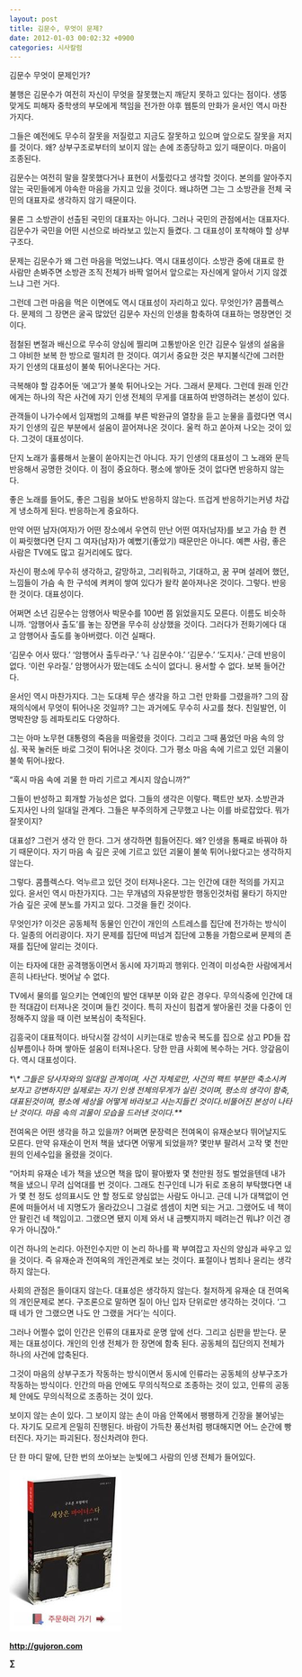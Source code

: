 ```yaml
---
layout: post
title: 김문수, 무엇이 문제?
date: 2012-01-03 00:02:32 +0900
categories: 시사칼럼
---
```

김문수 무엇이 문제인가? 

불행은 김문수가 여전히 자신이 무엇을 잘못했는지 깨닫지 못하고 있다는 점이다. 생뚱맞게도 피해자 중학생의 부모에게 책임을 전가한 야후 웹툰의 만화가 윤서인 역시 마찬가지다. 

그들은 예전에도 무수히 잘못을 저질렀고 지금도 잘못하고 있으며 앞으로도 잘못을 저지를 것이다. 왜? 상부구조로부터의 보이지 않는 손에 조종당하고 있기 때문이다. 마음이 조종된다. 

김문수는 여전히 말을 잘못했다거나 표현이 서툴렀다고 생각할 것이다. 본의를 알아주지 않는 국민들에게 야속한 마음을 가지고 있을 것이다. 왜냐하면 그는 그 소방관을 전체 국민의 대표자로 생각하지 않기 때문이다. 

물론 그 소방관이 선출된 국민의 대표자는 아니다. 그러나 국민의 관점에서는 대표자다. 김문수가 국민을 어떤 시선으로 바라보고 있는지 들켰다. 그 대표성이 포착해야 할 상부구조다. 

문제는 김문수가 왜 그런 마음을 먹었느냐다. 역시 대표성이다. 소방관 중에 대표로 한 사람만 손봐주면 소방관 조직 전체가 바짝 얼어서 앞으로는 자신에게 알아서 기지 않겠느냐 그런 거다. 

그런데 그런 마음을 먹은 이면에도 역시 대표성이 자리하고 있다. 무엇인가? 콤플렉스다. 문제의 그 장면은 굴곡 많았던 김문수 자신의 인생을 함축하여 대표하는 명장면인 것이다. 

점철된 변절과 배신으로 무수히 양심에 찔리며 고통받아온 인간 김문수 일생의 설움을 그 야비한 보복 한 방으로 떨치려 한 것이다. 여기서 중요한 것은 부지불식간에 그러한 자기 인생의 대표성이 불쑥 튀어나온다는 거다. 

극복해야 할 감추어둔 ‘에고’가 불쑥 튀어나오는 거다. 그래서 문제다. 그런데 원래 인간에게는 하나의 작은 사건에 자기 인생 전체의 무게를 대표하여 반영하려는 본성이 있다. 

관객들이 나가수에서 임재범의 고해를 부른 박완규의 열창을 듣고 눈물을 흘렸다면 역시 자기 인생의 깊은 부분에서 설움이 끌어져나온 것이다. 울컥 하고 쏟아져 나오는 것이 있다. 그것이 대표성이다. 

단지 노래가 훌륭해서 눈물이 쏟아지는건 아니다. 자기 인생의 대표성이 그 노래와 문득 반응해서 공명한 것이다. 이 점이 중요하다. 평소에 쌓아둔 것이 없다면 반응하지 않는다. 

좋은 노래를 들어도, 좋은 그림을 보아도 반응하지 않는다. 뜨겁게 반응하기는커녕 차갑게 냉소하게 된다. 반응하는게 중요하다. 

만약 어떤 남자(여자)가 어떤 장소에서 우연히 만난 어떤 여자(남자)를 보고 가슴 한 켠이 짜릿했다면 단지 그 여자(남자)가 예뻤기(좋았기) 때문만은 아니다. 예쁜 사람, 좋은 사람은 TV에도 많고 길거리에도 많다. 

자신이 평소에 무수히 생각하고, 갈망하고, 그리워하고, 기대하고, 꿈 꾸며 설레어 했던, 느낌들이 가슴 속 한 구석에 켜켜이 쌓여 있다가 왈칵 쏟아져나온 것이다. 그렇다. 반응한 것이다. 대표성이다. 

어쩌면 소년 김문수는 암행어사 박문수를 100번 쯤 읽었을지도 모른다. 이름도 비슷하니까. ‘암행어사 출도’를 놓는 장면을 무수히 상상했을 것이다. 그러다가 전화기에다 대고 암행어사 출도를 놓아버렸다. 이건 실패다. 

‘김문수 어사 떴다.’ ‘암행어사 출두라구.’ ‘나 김문수야.’ ‘김문수.’ ‘도지사.’ 근데 반응이 없다. ‘이런 우라질.’ 암행어사가 떴는데도 소식이 없다니. 용서할 수 없다. 보복 들어간다. 

윤서인 역시 마찬가지다. 그는 도대체 무슨 생각을 하고 그런 만화를 그렸을까? 그의 잠재의식에서 무엇이 튀어나온 것일까? 그는 과거에도 무수히 사고를 쳤다. 친일발언, 이명박찬양 등 레파토리도 다양하다. 

그는 아마 노무현 대통령의 죽음을 떠올렸을 것이다. 그리고 그때 품었던 마음 속의 앙심. 꾹꾹 눌러둔 바로 그것이 튀어나온 것이다. 그가 평소 마음 속에 기르고 있던 괴물이 불쑥 튀어나왔다. 

“혹시 마음 속에 괴물 한 마리 기르고 계시지 않습니까?” 

그들이 반성하고 회개할 가능성은 없다. 그들의 생각은 이렇다. 팩트만 보자. 소방관과 도지사인 나의 일대일 관계다. 그들은 부주의하게 근무했고 나는 이를 바로잡았다. 뭐가 잘못이지? 

대표성? 그런거 생각 안 한다. 그거 생각하면 힘들어진다. 왜? 인생을 통째로 바꿔야 하기 때문이다. 자기 마음 속 깊은 곳에 기르고 있던 괴물이 불쑥 튀어나왔다고는 생각하지 않는다. 

그렇다. 콤플렉스다. 억누르고 있던 것이 터져나온다. 그는 인간에 대한 적의를 가지고 있다. 윤서인 역시 마찬가지다. 그는 무개념의 자유분방한 행동인것처럼 물타기 하지만 가슴 깊은 곳에 분노를 가지고 있다. 그것을 들킨 것이다. 

무엇인가? 이것은 공동체적 동물인 인간이 개인의 스트레스를 집단에 전가하는 방식이다. 일종의 어리광이다. 자기 문제를 집단에 떠넘겨 집단에 고통을 가함으로써 문제의 존재를 집단에 알리는 것이다. 

이는 타자에 대한 공격행동이면서 동시에 자기파괴 행위다. 인격이 미성숙한 사람에게서 흔히 나타난다. 벗어날 수 없다. 

TV에서 물의를 일으키는 연예인의 발언 대부분 이와 같은 경우다. 무의식중에 인간에 대한 적대감이 터져나온 것이며 들킨 것이다. 특히 자신이 힘겹게 쌓아올린 것을 다중이 인정해주지 않을 때 이런 보복심이 축적된다. 



김흥국이 대표적이다. 바닥시절 강석이 시키는대로 방송국 복도를 집으로 삼고 PD들 잡심부름이나 하며 쌓아둔 설움이 터져나온다. 당한 만큼 사회에 복수하는 거다. 앙갚음이다. 역시 대표성이다. 



\*\\*\* 그들은 당사자와의 일대일 관계이며, 사건 자체로만, 사건의 팩트 부분만 축소시켜 보자고 강변하지만 실제로는 자기 인생 전체의무게가 실린 것이며, 평소의 생각이 함축, 대표된것이며, 평소에 세상을 어떻게 바라보고 사는지들킨 것이다.비뚤어진 본성이 나타난 것이다. 마음 속의 괴물이 모습을 드러낸 것이다.\*\**

전여옥은 어떤 생각을 하고 있을까? 어쩌면 문장력은 전여옥이 유재순보다 뛰어날지도 모른다. 만약 유재순이 먼저 책을 냈다면 어떻게 되었을까? 몇만부 팔려서 고작 몇 천만원의 인세수입을 올렸을 것이다. 

“어차피 유재순 네가 책을 냈으면 책을 많이 팔아봤자 몇 천만원 정도 벌었을텐데 내가 책을 냈으니 무려 십억대를 번 것이다. 그래도 친구인데 니가 뒤로 조용히 부탁했다면 내가 몇 천 정도 성의표시도 안 할 정도로 양심없는 사람도 아니고. 근데 니가 대책없이 언론에 떠들어서 네 지명도가 올라갔으니 그걸로 셈셈이 치면 되는 거고. 그랬어도 네 책이 안 팔린건 네 책임이고. 그랬으면 됐지 이제 와서 내 금뺏지까지 떼려는건 뭐냐? 이건 경우가 아니잖아.” 

이건 하나의 논리다. 아전인수지만 이 논리 하나를 꽉 부여잡고 자신의 양심과 싸우고 있을 것이다. 즉 유재순과 전여옥의 개인관계로 보는 것이다. 표절이나 범죄나 윤리는 생각하지 않는다. 

사회의 관점은 들이대지 않는다. 대표성은 생각하지 않는다. 철저하게 유재순 대 전여옥의 개인문제로 본다. 구조론으로 말하면 질이 아닌 입자 단위로만 생각하는 것이다. ‘그때 네가 안 그랬으면 나도 안 그랬을 거다’는 식이다. 

그러나 어쩔수 없이 인간은 인류의 대표자로 운명 앞에 선다. 그리고 심판을 받는다. 문제는 대표성이다. 개인의 인생 전체가 한 장면에 함축 된다. 공동체의 집단의지 전체가 하나의 사건에 압축된다. 

그것이 마음의 상부구조가 작동하는 방식이면서 동시에 인류라는 공동체의 상부구조가 작동하는 방식이다. 인간의 마음 안에도 무의식적으로 조종하는 것이 있고, 인류의 공동체 안에도 무의식적으로 조종하는 것이 있다. 



보이지 않는 손이 있다. 그 보이지 않는 손이 마음 안쪽에서 팽팽하게 긴장을 불어넣는다. 자기도 모르게 은밀히 진행된다. 바람이 가득찬 풍선처럼 팽대해지면 어느 순간에 빵 터진다. 자기는 파괴된다. 정신차려야 한다.



단 한 마디 말에, 단한 번의 쏘아보는 눈빛에그 사람의 인생 전체가 들어있다.









<a href="?mid=book_minus&act=dispBoardWrite" target="_self"><img alt="0.JPG" src="files/attach/images/198/668/222/0.JPG" width="200" height="287" /> </a>


  






**http://gujoron.com**  


**∑**